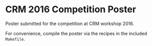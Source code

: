 # CRM 2016 Competition Poster

Poster submitted for the competition at CRM workshop 2016.

For convenience, compile the poster via the recipes in the included `Makefile`.
